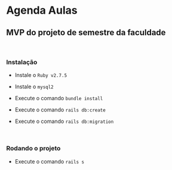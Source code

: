 # Agenda Aulas

## MVP do projeto de semestre da faculdade

<br />

### Instalação

* Instale o `Ruby v2.7.5`
  
* Instale o `mysql2`

* Execute o comando `bundle install`


* Execute o comando `rails db:create`
  
* Execute o comando `rails db:migration`

<br />

### Rodando o projeto

* Execute o comando `rails s`

